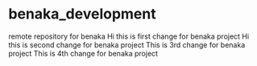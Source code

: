 # benaka_development
remote repository for benaka 
Hi this is first change for benaka project
Hi this is second change for benaka project
This is 3rd change for benaka project
This is 4th change for benaka project
